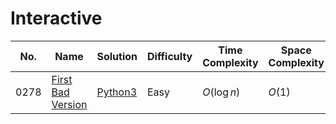 # Interactive

| No.  | Name  | Solution | Difficulty | Time Complexity | Space Complexity |
| --- | --- | --- | --- | --- | --- |
| 0278 | [First Bad Version](https://leetcode.com/problems/first-bad-version/) | [Python3](https://leetcode.com/problems/first-bad-version/solutions/4175412/first-bad-version-python-easy-explanations/) | Easy | $O(\log n)$ | $O(1)$ |
